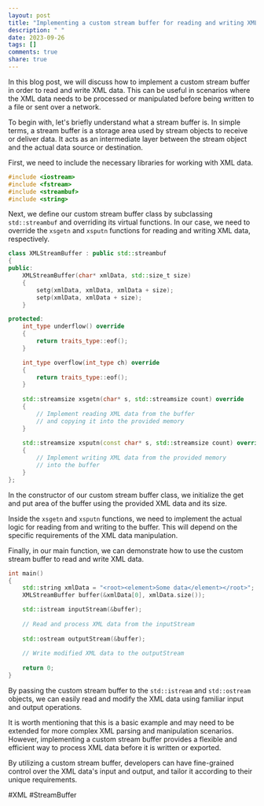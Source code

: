 ```yaml
---
layout: post
title: "Implementing a custom stream buffer for reading and writing XML data"
description: " "
date: 2023-09-26
tags: []
comments: true
share: true
---
```


In this blog post, we will discuss how to implement a custom stream buffer in order to read and write XML data. This can be useful in scenarios where the XML data needs to be processed or manipulated before being written to a file or sent over a network.

To begin with, let's briefly understand what a stream buffer is. In simple terms, a stream buffer is a storage area used by stream objects to receive or deliver data. It acts as an intermediate layer between the stream object and the actual data source or destination.

First, we need to include the necessary libraries for working with XML data. 

```cpp
#include <iostream>
#include <fstream>
#include <streambuf>
#include <string>
```

Next, we define our custom stream buffer class by subclassing `std::streambuf` and overriding its virtual functions. In our case, we need to override the `xsgetn` and `xsputn` functions for reading and writing XML data, respectively.

```cpp
class XMLStreamBuffer : public std::streambuf
{
public:
    XMLStreamBuffer(char* xmlData, std::size_t size)
    {
        setg(xmlData, xmlData, xmlData + size);
        setp(xmlData, xmlData + size);
    }

protected:
    int_type underflow() override
    {
        return traits_type::eof();
    }

    int_type overflow(int_type ch) override
    {
        return traits_type::eof();
    }
    
    std::streamsize xsgetn(char* s, std::streamsize count) override
    {
        // Implement reading XML data from the buffer
        // and copying it into the provided memory
    }
    
    std::streamsize xsputn(const char* s, std::streamsize count) override
    {
        // Implement writing XML data from the provided memory
        // into the buffer
    }
};
```

In the constructor of our custom stream buffer class, we initialize the get and put area of the buffer using the provided XML data and its size.

Inside the `xsgetn` and `xsputn` functions, we need to implement the actual logic for reading from and writing to the buffer. This will depend on the specific requirements of the XML data manipulation.

Finally, in our main function, we can demonstrate how to use the custom stream buffer to read and write XML data.

```cpp
int main()
{
    std::string xmlData = "<root><element>Some data</element></root>";
    XMLStreamBuffer buffer(&xmlData[0], xmlData.size());

    std::istream inputStream(&buffer);
    
    // Read and process XML data from the inputStream
    
    std::ostream outputStream(&buffer);
    
    // Write modified XML data to the outputStream
    
    return 0;
}
```

By passing the custom stream buffer to the `std::istream` and `std::ostream` objects, we can easily read and modify the XML data using familiar input and output operations.

It is worth mentioning that this is a basic example and may need to be extended for more complex XML parsing and manipulation scenarios. However, implementing a custom stream buffer provides a flexible and efficient way to process XML data before it is written or exported.

By utilizing a custom stream buffer, developers can have fine-grained control over the XML data's input and output, and tailor it according to their unique requirements.

#XML #StreamBuffer